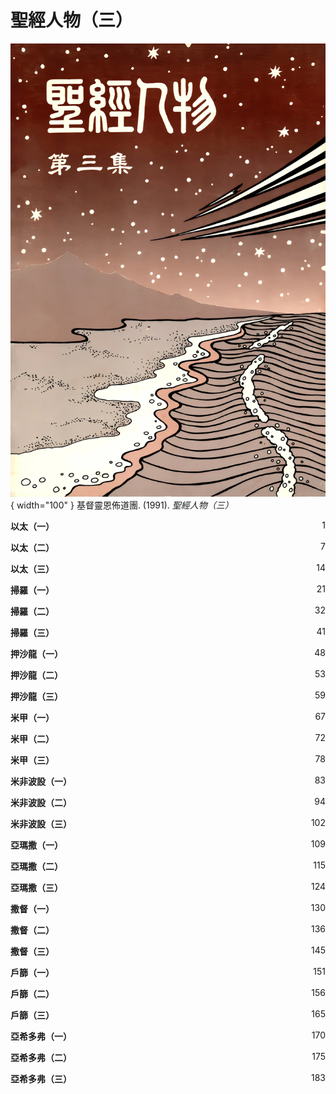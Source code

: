 # 聖經人物（三）
![](../images/cover/聖經人物（三）.webp){ width="100" }
基督靈恩佈道團. (1991). *聖經人物（三）*

**以太（一）** <span style="float: right;">1</span>

**以太（二）** <span style="float: right;">7</span>

**以太（三）** <span style="float: right;">14</span>

**掃羅（一）** <span style="float: right;">21</span>

**掃羅（二）** <span style="float: right;">32</span>

**掃羅（三）** <span style="float: right;">41</span>

**押沙龍（一）** <span style="float: right;">48</span>

**押沙龍（二）** <span style="float: right;">53</span>

**押沙龍（三）** <span style="float: right;">59</span>

**米甲（一）** <span style="float: right;">67</span>

**米甲（二）** <span style="float: right;">72</span>

**米甲（三）** <span style="float: right;">78</span>

**米非波設（一）** <span style="float: right;">83</span>

**米非波設（二）** <span style="float: right;">94</span>

**米非波設（三）** <span style="float: right;">102</span>

**亞瑪撒（一）** <span style="float: right;">109</span>

**亞瑪撒（二）** <span style="float: right;">115</span>

**亞瑪撒（三）** <span style="float: right;">124</span>

**撒督（一）** <span style="float: right;">130</span>

**撒督（二）** <span style="float: right;">136</span>

**撒督（三）** <span style="float: right;">145</span>

**戶篩（一）** <span style="float: right;">151</span>

**戶篩（二）** <span style="float: right;">156</span>

**戶篩（三）** <span style="float: right;">165</span>

**亞希多弗（一）** <span style="float: right;">170</span>

**亞希多弗（二）** <span style="float: right;">175</span>

**亞希多弗（三）** <span style="float: right;">183</span>
